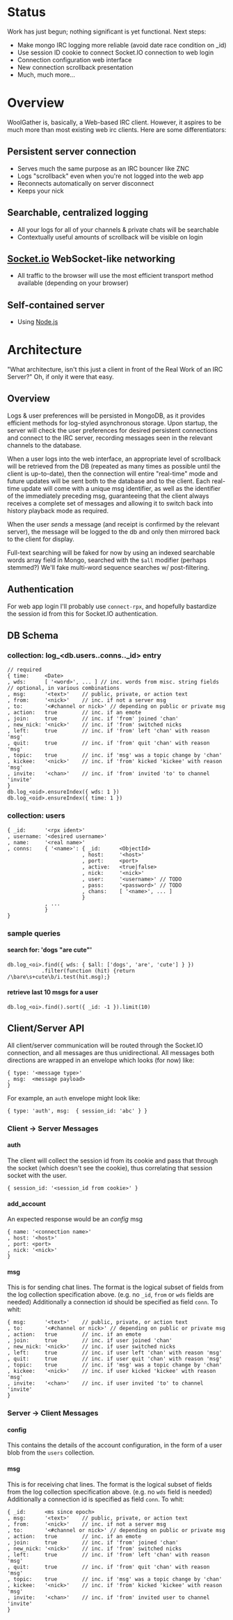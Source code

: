 Status
======

Work has just begun; nothing significant is yet functional.  Next steps:

* Make mongo IRC logging more reliable (avoid date race condition on _id)
* Use session ID cookie to connect Socket.IO connection to web login
* Connection configuration web interface
* New connection scrollback presentation
* Much, much more...

Overview
========

WoolGather is, basically, a Web-based IRC client.  However, it aspires to be
much more than most existing web irc clients.  Here are some differentiators:

Persistent server connection
----------------------------

* Serves much the same purpose as an IRC bouncer like ZNC
* Logs "scrollback" even when you're not logged into the web app
* Reconnects automatically on server disconnect
* Keeps your nick

Searchable, centralized logging
-------------------------------

* All your logs for all of your channels & private chats will be searchable
* Contextually useful amounts of scrollback will be visible on login

[Socket.io](http://socket.io/) WebSocket-like networking
--------------------------------------------------------

* All traffic to the browser will use the most efficient transport method
  available (depending on your browser)

Self-contained server
---------------------

* Using [Node.js](http://nodejs.org/)

Architecture
============

"What architecture, isn't this just a client in front of the Real Work of an
IRC Server?"  Oh, if only it were that easy.

Overview
--------

Logs & user preferences will be persisted in MongoDB, as it provides efficient
methods for log-styled asynchronous storage.  Upon startup, the server will
check the user preferences for desired persistent connections and connect to
the IRC server, recording messages seen in the relevant channels to the
database.

When a user logs into the web interface, an appropriate level of scrollback
will be retrieved from the DB (repeated as many times as possible until the
client is up-to-date), then the connection will entire "real-time" mode and
future updates will be sent both to the database and to the client.  Each
real-time update will come with a unique msg identifier, as well as the
identifier of the immediately preceding msg, guaranteeing that the client
always receives a complete set of messages and allowing it to switch back
into history playback mode as required.

When the user *sends* a message (and receipt is confirmed by the relevant
server), the message will be logged to the db and only then mirrored back to
the client for display.

Full-text searching will be faked for now by using an indexed searchable words
array field in Mongo, searched with the `$all` modifier (perhaps stemmed?)
We'll fake multi-word sequence searches w/ post-filtering.

Authentication
--------------

For web app login I'll probably use `connect-rpx`, and hopefully bastardize
the session id from this for Socket.IO authentication.

DB Schema
---------

### collection: log_<db.users.<uid>.conns.<name>._id> entry ###
    // required
    { time:     <Date>
    , wds:      [ '<word>', ... ] // inc. words from misc. string fields
    // optional, in various combinations
    , msg:      '<text>'    // public, private, or action text
    , from:     '<nick>'    // inc. if not a server msg
    , to:       '<#channel or nick>' // depending on public or private msg
    , action:   true        // inc. if an emote
    , join:     true        // inc. if 'from' joined 'chan'
    , new_nick: '<nick>'    // inc. if 'from' switched nicks
    , left:     true        // inc. if 'from' left 'chan' with reason 'msg'
    , quit:     true        // inc. if 'from' quit 'chan' with reason 'msg'
    , topic:    true        // inc. if 'msg' was a topic change by 'chan'
    , kickee:   '<nick>'    // inc. if 'from' kicked 'kickee' with reason 'msg'
    , invite:   '<chan>'    // inc. if 'from' invited 'to' to channel 'invite'
    }
    db.log_<oid>.ensureIndex({ wds: 1 })
    db.log_<oid>.ensureIndex({ time: 1 })

### collection: users ###
    { _id:      '<rpx ident>'
    , username: '<desired username>'
    , name:     '<real name>'
    , conns:    { '<name>': { _id:      <ObjectId>
                            , host:     '<host>'
                            , port:     <port>
                            , active:   <true|false>
                            , nick:     '<nick>'
                            , user:     '<username>' // TODO
                            , pass:     '<password>' // TODO
                            , chans:    [ '<name>', ... ]
                            }
                , ...
                }
    }

### sample queries ###

#### search for: 'dogs "are cute"'  ####
    db.log_<oi>.find({ wds: { $all: ['dogs', 'are', 'cute'] } })
               .filter(function (hit) {return /\bare\s+cute\b/i.test(hit.msg);}

#### retrieve last 10 msgs for a user ####
    db.log_<oi>.find().sort({ _id: -1 }).limit(10)

Client/Server API
-----------------

All client/server communication will be routed through the Socket.IO connection,
and all messages are thus unidirectional.  All messages both directions are
wrapped in an envelope which looks (for now) like:

    { type: '<message type>'
    , msg:  <message payload>
    }

For example, an `auth` envelope might look like:

    { type: 'auth', msg:  { session_id: 'abc' } }

### Client -> Server Messages ###

#### auth ####
The client will collect the session id from its cookie and pass that through
the socket (which doesn't see the cookie), thus correlating that session socket
with the user.

    { session_id: '<session_id from cookie>' }

#### add_account ####
An expected response would be an *config* msg

    { name: '<connection name>'
    , host: '<host>'
    , port: <port>
    , nick: '<nick>'
    }

#### msg ####
This is for sending chat lines.  The format is the logical subset of fields
from the log collection specification above.  (e.g. no `_id`, `from` or
`wds` fields are needed)  Additionally a connection id should be specified
as field `conn`.  To whit:

    { msg:      '<text>'    // public, private, or action text
    , to:       '<#channel or nick>' // depending on public or private msg
    , action:   true        // inc. if an emote
    , join:     true        // inc. if user joined 'chan'
    , new_nick: '<nick>'    // inc. if user switched nicks
    , left:     true        // inc. if user left 'chan' with reason 'msg'
    , quit:     true        // inc. if user quit 'chan' with reason 'msg'
    , topic:    true        // inc. if 'msg' was a topic change by 'chan'
    , kickee:   '<nick>'    // inc. if user kicked 'kickee' with reason 'msg'
    , invite:   '<chan>'    // inc. if user invited 'to' to channel 'invite'
    }

### Server -> Client Messages ###

#### config ####
This contains the details of the account configuration, in the form of a user
blob from the `users` collection.

#### msg ####
This is for receiving chat lines.  The format is the logical subset of fields
from the log collection specification above.  (e.g. no `wds` field is needed)
Additionally a connection id is specified as field `conn`.  To whit:

    { _id:      <ms since epoch>
    , msg:      '<text>'    // public, private, or action text
    , from:     '<nick>'    // inc. if not a server msg
    , to:       '<#channel or nick>' // depending on public or private msg
    , action:   true        // inc. if an emote
    , join:     true        // inc. if 'from' joined 'chan'
    , new_nick: '<nick>'    // inc. if 'from' switched nicks
    , left:     true        // inc. if 'from' left 'chan' with reason 'msg'
    , quit:     true        // inc. if 'from' quit 'chan' with reason 'msg'
    , topic:    true        // inc. if 'msg' was a topic change by 'chan'
    , kickee:   '<nick>'    // inc. if 'from' kicked 'kickee' with reason 'msg'
    , invite:   '<chan>'    // inc. if 'from' invited user to channel 'invite'
    }
